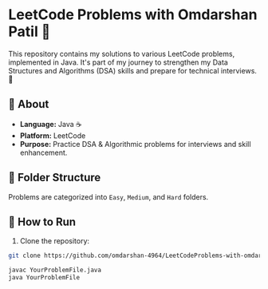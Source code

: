 # LeetCode Problems with Omdarshan Patil 🚀

This repository contains my solutions to various LeetCode problems, implemented in Java. It's part of my journey to strengthen my Data Structures and Algorithms (DSA) skills and prepare for technical interviews. 💪

## 📌 About
- **Language:** Java ☕
- **Platform:** LeetCode
- **Purpose:** Practice DSA & Algorithmic problems for interviews and skill enhancement.

## 📁 Folder Structure

Problems are categorized into `Easy`, `Medium`, and `Hard` folders.

## 🚀 How to Run
1. Clone the repository:
```bash
git clone https://github.com/omdarshan-4964/LeetCodeProblems-with-omdarshanpatil.git

javac YourProblemFile.java
java YourProblemFile
  
